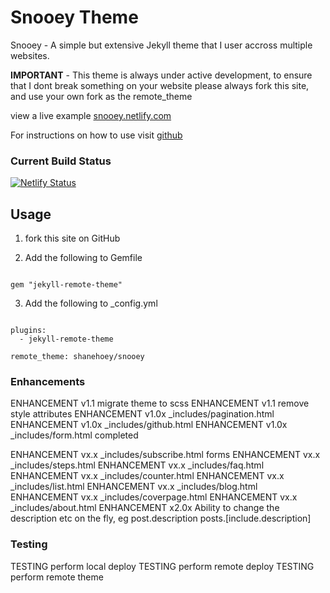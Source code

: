 # Snooey Theme

Snooey - A simple but extensive Jekyll theme that I user accross multiple websites. 

**IMPORTANT** - This theme is always under active development, to ensure that I dont break something on your website please always fork this site, and use your own fork as the remote_theme

view a live example [snooey.netlify.com](https://snooey.netlify.com)

For instructions on how to use visit [github](https://github.com/shanehoey/snooey-template)

### Current  Build Status

[![Netlify Status](https://api.netlify.com/api/v1/badges/531d26ad-f8c2-412d-900e-e4cfe05603b3/deploy-status)](https://app.netlify.com/sites/snooey/deploys)


##  Usage
1) fork this site on GitHub

2) Add the following to Gemfile

```

gem "jekyll-remote-theme"

```

3) Add the following to _config.yml 

```

plugins:
  - jekyll-remote-theme

remote_theme: shanehoey/snooey

```


### Enhancements 

ENHANCEMENT  v1.1 migrate theme to scss
ENHANCEMENT  v1.1 remove style attributes 
ENHANCEMENT  v1.0x _includes/pagination.html
ENHANCEMENT  v1.0x _includes/github.html
ENHANCEMENT  v1.0x _includes/form.html completed 

ENHANCEMENT  vx.x _includes/subscribe.html forms
ENHANCEMENT  vx.x _includes/steps.html
ENHANCEMENT  vx.x _includes/faq.html
ENHANCEMENT  vx.x _includes/counter.html
ENHANCEMENT  vx.x _includes/list.html
ENHANCEMENT  vx.x _includes/blog.html
ENHANCEMENT  vx.x _includes/coverpage.html
ENHANCEMENT  vx.x _includes/about.html
ENHANCEMENT  x2.0x Ability to change the description etc on the fly,  eg post.description posts.[include.description] 

### Testing 

TESTING perform local deploy
TESTING perform remote deploy
TESTING perform remote theme
